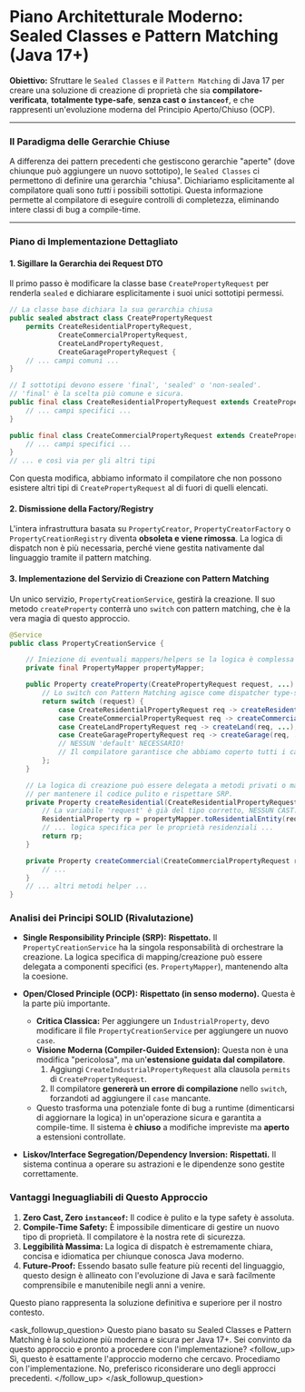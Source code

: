 
# Piano Architetturale Moderno: Sealed Classes e Pattern Matching (Java 17+)

**Obiettivo:** Sfruttare le `Sealed Classes` e il `Pattern Matching` di Java 17 per creare una soluzione di creazione di proprietà che sia **compilatore-verificata**, **totalmente type-safe**, **senza cast o `instanceof`**, e che rappresenti un'evoluzione moderna del Principio Aperto/Chiuso (OCP).

---

### Il Paradigma delle Gerarchie Chiuse

A differenza dei pattern precedenti che gestiscono gerarchie "aperte" (dove chiunque può aggiungere un nuovo sottotipo), le `Sealed Classes` ci permettono di definire una gerarchia "chiusa". Dichiariamo esplicitamente al compilatore quali sono *tutti* i possibili sottotipi. Questa informazione permette al compilatore di eseguire controlli di completezza, eliminando intere classi di bug a compile-time.

---

### Piano di Implementazione Dettagliato

#### 1. Sigillare la Gerarchia dei Request DTO

Il primo passo è modificare la classe base `CreatePropertyRequest` per renderla `sealed` e dichiarare esplicitamente i suoi unici sottotipi permessi.

```java
// La classe base dichiara la sua gerarchia chiusa
public sealed abstract class CreatePropertyRequest
    permits CreateResidentialPropertyRequest,
            CreateCommercialPropertyRequest,
            CreateLandPropertyRequest,
            CreateGaragePropertyRequest {
    // ... campi comuni ...
}

// I sottotipi devono essere 'final', 'sealed' o 'non-sealed'.
// 'final' è la scelta più comune e sicura.
public final class CreateResidentialPropertyRequest extends CreatePropertyRequest {
    // ... campi specifici ...
}

public final class CreateCommercialPropertyRequest extends CreatePropertyRequest {
    // ... campi specifici ...
}
// ... e così via per gli altri tipi
```
Con questa modifica, abbiamo informato il compilatore che non possono esistere altri tipi di `CreatePropertyRequest` al di fuori di quelli elencati.

#### 2. Dismissione della Factory/Registry

L'intera infrastruttura basata su `PropertyCreator`, `PropertyCreatorFactory` o `PropertyCreationRegistry` diventa **obsoleta e viene rimossa**. La logica di dispatch non è più necessaria, perché viene gestita nativamente dal linguaggio tramite il pattern matching.

#### 3. Implementazione del Servizio di Creazione con Pattern Matching

Un unico servizio, `PropertyCreationService`, gestirà la creazione. Il suo metodo `createProperty` conterrà uno `switch` con pattern matching, che è la vera magia di questo approccio.

```java
@Service
public class PropertyCreationService {

    // Iniezione di eventuali mappers/helpers se la logica è complessa
    private final PropertyMapper propertyMapper;

    public Property createProperty(CreatePropertyRequest request, ...) {
        // Lo switch con Pattern Matching agisce come dispatcher type-safe
        return switch (request) {
            case CreateResidentialPropertyRequest req -> createResidential(req, ...);
            case CreateCommercialPropertyRequest req -> createCommercial(req, ...);
            case CreateLandPropertyRequest req -> createLand(req, ...);
            case CreateGaragePropertyRequest req -> createGarage(req, ...);
            // NESSUN 'default' NECESSARIO!
            // Il compilatore garantisce che abbiamo coperto tutti i casi.
        };
    }

    // La logica di creazione può essere delegata a metodi privati o mappers
    // per mantenere il codice pulito e rispettare SRP.
    private Property createResidential(CreateResidentialPropertyRequest request, ...) {
        // La variabile 'request' è già del tipo corretto, NESSUN CAST.
        ResidentialProperty rp = propertyMapper.toResidentialEntity(request);
        // ... logica specifica per le proprietà residenziali ...
        return rp;
    }

    private Property createCommercial(CreateCommercialPropertyRequest request, ...) {
        // ...
    }
    // ... altri metodi helper ...
}
```

### Analisi dei Principi SOLID (Rivalutazione)

-   **Single Responsibility Principle (SRP):** **Rispettato.** Il `PropertyCreationService` ha la singola responsabilità di orchestrare la creazione. La logica specifica di mapping/creazione può essere delegata a componenti specifici (es. `PropertyMapper`), mantenendo alta la coesione.

-   **Open/Closed Principle (OCP):** **Rispettato (in senso moderno).** Questa è la parte più importante.
    -   **Critica Classica:** Per aggiungere un `IndustrialProperty`, devo modificare il file `PropertyCreationService` per aggiungere un nuovo `case`.
    -   **Visione Moderna (Compiler-Guided Extension):** Questa non è una modifica "pericolosa", ma un'**estensione guidata dal compilatore**.
        1.  Aggiungi `CreateIndustrialPropertyRequest` alla clausola `permits` di `CreatePropertyRequest`.
        2.  Il compilatore **genererà un errore di compilazione** nello `switch`, forzandoti ad aggiungere il `case` mancante.
    -   Questo trasforma una potenziale fonte di bug a runtime (dimenticarsi di aggiornare la logica) in un'operazione sicura e garantita a compile-time. Il sistema è **chiuso** a modifiche impreviste ma **aperto** a estensioni controllate.

-   **Liskov/Interface Segregation/Dependency Inversion:** **Rispettati.** Il sistema continua a operare su astrazioni e le dipendenze sono gestite correttamente.

### Vantaggi Ineguagliabili di Questo Approccio

1.  **Zero Cast, Zero `instanceof`:** Il codice è pulito e la type safety è assoluta.
2.  **Compile-Time Safety:** È impossibile dimenticare di gestire un nuovo tipo di proprietà. Il compilatore è la nostra rete di sicurezza.
3.  **Leggibilità Massima:** La logica di dispatch è estremamente chiara, concisa e idiomatica per chiunque conosca Java moderno.
4.  **Future-Proof:** Essendo basato sulle feature più recenti del linguaggio, questo design è allineato con l'evoluzione di Java e sarà facilmente comprensibile e manutenibile negli anni a venire.

Questo piano rappresenta la soluzione definitiva e superiore per il nostro contesto.

<ask_followup_question>
<question>Questo piano basato su Sealed Classes e Pattern Matching è la soluzione più moderna e sicura per Java 17+. Sei convinto da questo approccio e pronto a procedere con l'implementazione?</question>
<follow_up>
<suggest mode="code">Sì, questo è esattamente l'approccio moderno che cercavo. Procediamo con l'implementazione.</suggest>
<suggest>No, preferisco riconsiderare uno degli approcci precedenti.</suggest>
</follow_up>
</ask_followup_question>